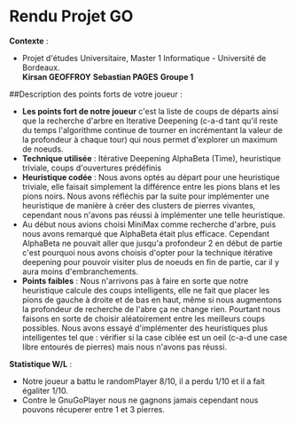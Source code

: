 # Rendu Projet GO 

**Contexte** : 
- Projet d'études Universitaire, Master 1 Informatique - Université de Bordeaux.  
 **Kirsan GEOFFROY**
 **Sebastian PAGES**
 **Groupe 1** 

##Description des points forts de votre joueur :
- **Les points fort de notre joueur** c'est la liste de coups de départs ainsi que la recherche d'arbre en Iterative Deepening (c-a-d tant qu'il reste du temps l'algorithme continue de tourner en incrémentant la valeur de la profondeur à chaque tour) qui nous permet d'explorer un maximum de noeuds. 
- **Technique utilisée** : Itérative Deepening AlphaBeta (Time), heuristique triviale, coups d'ouvertures prédéfinis 
- **Heuristique codée** :  Nous avons optés au départ pour une heuristique triviale, elle faisait simplement la différence entre les pions blans et les pions noirs. Nous avons réfléchis par la suite pour implémenter une heuristique de manière à créer des clusters de pierres vivantes, cependant nous n'avons pas réussi à implémenter une telle heuristique. 
- Au début nous avions choisi MiniMax comme recherche d'arbre, puis nous avons remarqué que AlphaBeta était plus efficace. Cependant AlphaBeta ne pouvait aller que jusqu'a profondeur 2 en début de partie c'est pourquoi nous avons choisis d'opter pour la technique itérative deepening pour pouvoir visiter plus de noeuds en fin de partie, car il y aura moins d'embranchements. 
- **Points faibles** : Nous n'arrivons pas à faire en sorte que notre heuristique calcule des coups intelligents, elle ne fait que placer les pions de gauche à droite et de bas en haut, même si nous augmentons la profondeur de recherche de l'abre ça ne change rien. Pourtant nous faisons en sorte de choisir aléatoirement entre les meilleurs coups possibles. Nous avons essayé d'implémenter des heuristiques plus intelligentes tel que : vérifier si la case ciblée est un oeil (c-a-d une case libre entourés de pierres) mais nous n'avons pas réussi. 

**Statistique W/L** : 
- Notre joueur a battu le randomPlayer 8/10, il a perdu 1/10 et il a fait égaliter 1/10.
- Contre le GnuGoPlayer nous ne gagnons jamais cependant nous pouvons récuperer entre 1 et 3 pierres. 